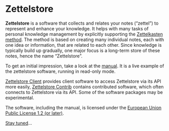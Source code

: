 # Zettelstore

**Zettelstore** is a software that collects and relates your notes
(&ldquo;zettel&rdquo;) to represent and enhance your knowledge. It helps with
many tasks of personal knowledge management by explicitly supporting the
[Zettelkasten method](https://en.wikipedia.org/wiki/Zettelkasten). The method
is based on creating many individual notes, each with one idea or information,
that are related to each other. Since knowledge is typically build up
gradually, one major focus is a long-term store of these notes, hence the name
&ldquo;Zettelstore&rdquo;.

To get an initial impression, take a look at the
[manual](https://zettelstore.de/manual/). It is a live example of the
zettelstore software, running in read-only mode.

[Zettelstore Client](https://zettelstore.de/client) provides client
software to access Zettelstore via its API more easily, [Zettelstore
Contrib](https://zettelstore.de/contrib) contains contributed software, which
often connects to Zettelstore via its API. Some of the software packages may be
experimental.

The software, including the manual, is licensed
under the [European Union Public License 1.2 (or
later)](https://zettelstore.de/home/file?name=LICENSE.txt&ci=trunk).

[Stay tuned](https://twitter.com/zettelstore)&hellip;

